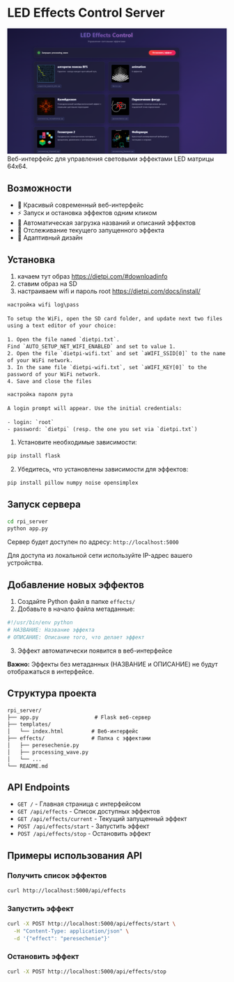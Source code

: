# LED Effects Control Server
![alt text](ui.png)
Веб-интерфейс для управления световыми эффектами LED матрицы 64x64.

## Возможности

- 🎨 Красивый современный веб-интерфейс
- ⚡ Запуск и остановка эффектов одним кликом
- 📝 Автоматическая загрузка названий и описаний эффектов
- 🔄 Отслеживание текущего запущенного эффекта
- 📱 Адаптивный дизайн

## Установка
1. качаем тут образ https://dietpi.com/#downloadinfo
2. ставим образ на SD
3. настраиваем wifi и пароль  root https://dietpi.com/docs/install/
```
настройка wifi log\pass

To setup the WiFi, open the SD card folder, and update next two files using a text editor of your choice:

1. Open the file named `dietpi.txt`. Find `AUTO_SETUP_NET_WIFI_ENABLED` and set to value 1.
2. Open the file `dietpi-wifi.txt` and set `aWIFI_SSID[0]` to the name of your WiFi network.
3. In the same file `dietpi-wifi.txt`, set `aWIFI_KEY[0]` to the password of your WiFi network.
4. Save and close the files
```

```
настройка пароля рута 

A login prompt will appear. Use the initial credentials:

- login: `root`
- password: `dietpi` (resp. the one you set via `dietpi.txt`)

```

1. Установите необходимые зависимости:

```bash
pip install flask
```

2. Убедитесь, что установлены зависимости для эффектов:

```bash
pip install pillow numpy noise opensimplex
```

## Запуск сервера

```bash
cd rpi_server
python app.py
```

Сервер будет доступен по адресу: `http://localhost:5000`

Для доступа из локальной сети используйте IP-адрес вашего устройства.

## Добавление новых эффектов

1. Создайте Python файл в папке `effects/`
2. Добавьте в начало файла метаданные:

```python
#!/usr/bin/env python
# НАЗВАНИЕ: Название эффекта
# ОПИСАНИЕ: Описание того, что делает эффект
```

3. Эффект автоматически появится в веб-интерфейсе

**Важно:** Эффекты без метаданных (НАЗВАНИЕ и ОПИСАНИЕ) не будут отображаться в интерфейсе.

## Структура проекта

```
rpi_server/
├── app.py                  # Flask веб-сервер
├── templates/
│   └── index.html         # Веб-интерфейс
├── effects/               # Папка с эффектами
│   ├── peresechenie.py
│   ├── processing_wave.py
│   └── ...
└── README.md
```

## API Endpoints

- `GET /` - Главная страница с интерфейсом
- `GET /api/effects` - Список доступных эффектов
- `GET /api/effects/current` - Текущий запущенный эффект
- `POST /api/effects/start` - Запустить эффект
- `POST /api/effects/stop` - Остановить эффект

## Примеры использования API

### Получить список эффектов

```bash
curl http://localhost:5000/api/effects
```

### Запустить эффект

```bash
curl -X POST http://localhost:5000/api/effects/start \
  -H "Content-Type: application/json" \
  -d '{"effect": "peresechenie"}'
```

### Остановить эффект

```bash
curl -X POST http://localhost:5000/api/effects/stop
```

